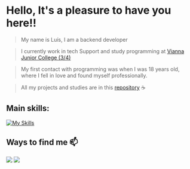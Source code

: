 # Hello, It's a pleasure to have you here!!

> My name is Luís, I am a backend developer

> I currently work in tech Support and study programming at [Vianna Junior College (3/4)](https://www.vianna.edu.br/analise-e-desenv-de-sistemas/)

> My first contact with programming was when I was 18 years old, where I fell in love and found myself professionally.

> All my projects and studies are in this [repository](https://github.com/Ace0777/Projects) ☕


## Main skills:

[![My Skills](https://skillicons.dev/icons?i=java,spring,cs,docker,maven,mongodb,mysql&theme=dark)](https://skillicons.dev)



## Ways to find me 📫
<div>
  <a href = "mailto:luishhasantos@gmail.com"><img src="https://img.shields.io/badge/-Gmail-%23333?style=for-the-badge&logo=gmail&logoColor=white" target="_blank"></a>
 <a href="https://www.linkedin.com/in/luis-henrique-santos-08a4b5249/" target="_blank"><img src="https://img.shields.io/badge/-LinkedIn-%230077B5?style=for-the-badge&logo=linkedin&logoColor=white" target="_blank"></a>
</div>


  
